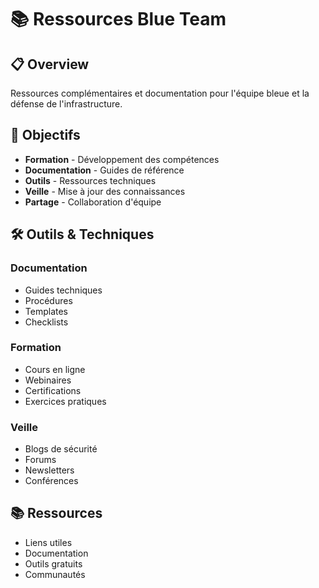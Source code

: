 # 📚 Ressources Blue Team

## 📋 Overview

Ressources complémentaires et documentation pour l'équipe bleue et la défense de l'infrastructure.

## 🎯 Objectifs

- **Formation** - Développement des compétences
- **Documentation** - Guides de référence
- **Outils** - Ressources techniques
- **Veille** - Mise à jour des connaissances
- **Partage** - Collaboration d'équipe

## 🛠️ Outils & Techniques

### Documentation
- Guides techniques
- Procédures
- Templates
- Checklists

### Formation
- Cours en ligne
- Webinaires
- Certifications
- Exercices pratiques

### Veille
- Blogs de sécurité
- Forums
- Newsletters
- Conférences

## 📚 Ressources

- Liens utiles
- Documentation
- Outils gratuits
- Communautés 